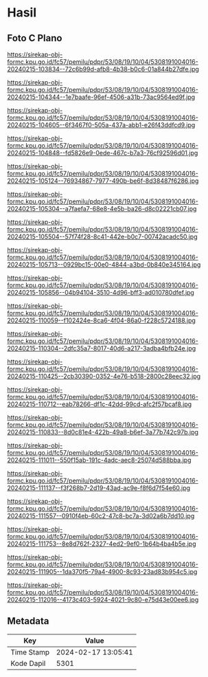 # Hasil

## Foto C Plano

https://sirekap-obj-formc.kpu.go.id/fc57/pemilu/pdpr/53/08/19/10/04/5308191004016-20240215-103834--72c6b99d-afb8-4b38-b0c6-01a844b27dfe.jpg

https://sirekap-obj-formc.kpu.go.id/fc57/pemilu/pdpr/53/08/19/10/04/5308191004016-20240215-104344--1e7baafe-96ef-4506-a31b-73ac9564ed9f.jpg

https://sirekap-obj-formc.kpu.go.id/fc57/pemilu/pdpr/53/08/19/10/04/5308191004016-20240215-104605--6f3467f0-505a-437a-abb1-e26f43ddfcd9.jpg

https://sirekap-obj-formc.kpu.go.id/fc57/pemilu/pdpr/53/08/19/10/04/5308191004016-20240215-104848--fd5826e9-0ede-467c-b7a3-76cf92596d01.jpg

https://sirekap-obj-formc.kpu.go.id/fc57/pemilu/pdpr/53/08/19/10/04/5308191004016-20240215-105124--76934867-7977-490b-be6f-8d38487f6286.jpg

https://sirekap-obj-formc.kpu.go.id/fc57/pemilu/pdpr/53/08/19/10/04/5308191004016-20240215-105304--a7faefa7-68e8-4e5b-ba26-d8c02221cb07.jpg

https://sirekap-obj-formc.kpu.go.id/fc57/pemilu/pdpr/53/08/19/10/04/5308191004016-20240215-105504--57f74f28-8c41-442e-b0c7-00742acadc50.jpg

https://sirekap-obj-formc.kpu.go.id/fc57/pemilu/pdpr/53/08/19/10/04/5308191004016-20240215-105713--0929bc15-00e0-4844-a3bd-0b840e345164.jpg

https://sirekap-obj-formc.kpu.go.id/fc57/pemilu/pdpr/53/08/19/10/04/5308191004016-20240215-105856--04b94104-3510-4d96-bff3-ad010780dfef.jpg

https://sirekap-obj-formc.kpu.go.id/fc57/pemilu/pdpr/53/08/19/10/04/5308191004016-20240215-110059--f102424e-8ca6-4f04-86a0-f228c5724188.jpg

https://sirekap-obj-formc.kpu.go.id/fc57/pemilu/pdpr/53/08/19/10/04/5308191004016-20240215-110304--2dfc35a7-8017-40d6-a217-3adba4bfb24e.jpg

https://sirekap-obj-formc.kpu.go.id/fc57/pemilu/pdpr/53/08/19/10/04/5308191004016-20240215-110425--2cb30390-0352-4e76-b518-2800c28eec32.jpg

https://sirekap-obj-formc.kpu.go.id/fc57/pemilu/pdpr/53/08/19/10/04/5308191004016-20240215-110712--eab78266-df1c-42dd-99cd-afc2f57bcaf8.jpg

https://sirekap-obj-formc.kpu.go.id/fc57/pemilu/pdpr/53/08/19/10/04/5308191004016-20240215-110833--8d0c81e4-422b-49a8-b6ef-3a77b742c97b.jpg

https://sirekap-obj-formc.kpu.go.id/fc57/pemilu/pdpr/53/08/19/10/04/5308191004016-20240215-111011--550f15ab-191c-4adc-aec8-25074d588bba.jpg

https://sirekap-obj-formc.kpu.go.id/fc57/pemilu/pdpr/53/08/19/10/04/5308191004016-20240215-111137--f3f268b7-2d19-43ad-ac9e-f8f6d7f54e60.jpg

https://sirekap-obj-formc.kpu.go.id/fc57/pemilu/pdpr/53/08/19/10/04/5308191004016-20240215-111557--0910f4eb-60c2-47c8-bc7a-3d02a6b7dd10.jpg

https://sirekap-obj-formc.kpu.go.id/fc57/pemilu/pdpr/53/08/19/10/04/5308191004016-20240215-111753--8e8d762f-2327-4ed2-9ef0-1b64b4ba4b5e.jpg

https://sirekap-obj-formc.kpu.go.id/fc57/pemilu/pdpr/53/08/19/10/04/5308191004016-20240215-111905--1da370f5-79a4-4900-8c93-23ad83b954c5.jpg

https://sirekap-obj-formc.kpu.go.id/fc57/pemilu/pdpr/53/08/19/10/04/5308191004016-20240215-112016--4173c403-5924-4021-9c80-e75d43e00ee6.jpg


## Metadata

| Key        | Value               |
| ---------- | ------------------- |
| Time Stamp | 2024-02-17 13:05:41 |
| Kode Dapil | 5301                |



